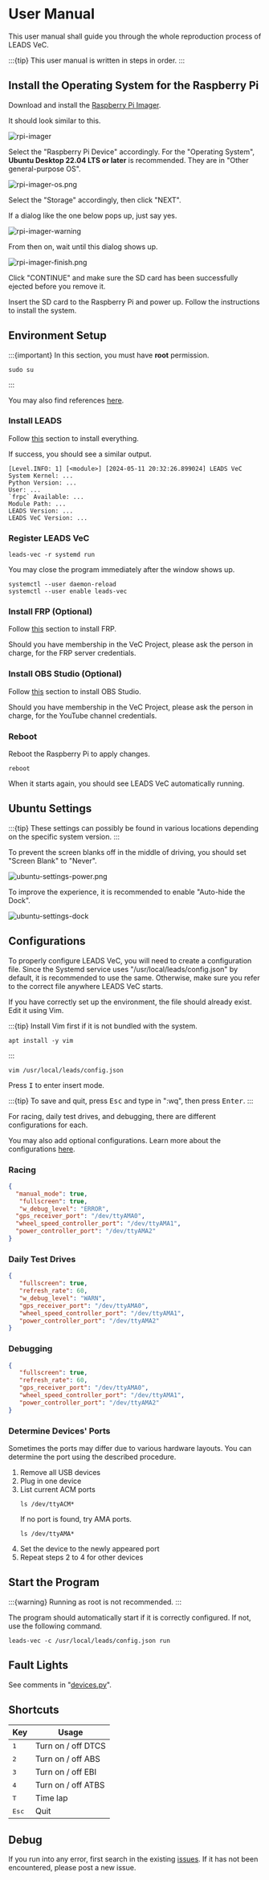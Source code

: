 # User Manual

This user manual shall guide you through the whole reproduction process of LEADS VeC.

:::{tip}
This user manual is written in steps in order.
:::

## Install the Operating System for the Raspberry Pi

Download and install the [Raspberry Pi Imager](https://www.raspberrypi.com/software).

It should look similar to this.

![rpi-imager](../_static/rpi-imager.png)

Select the "Raspberry Pi Device" accordingly. For the "Operating System", **Ubuntu Desktop 22.04 LTS or later** is
recommended. They are in "Other general-purpose OS".

![rpi-imager-os.png](../_static/rpi-imager-os.png)

Select the "Storage" accordingly, then click "NEXT".

If a dialog like the one below pops up, just say yes.

![rpi-imager-warning](../_static/rpi-imager-warning.png)

From then on, wait until this dialog shows up.

![rpi-imager-finish.png](../_static/rpi-imager-finish.png)

Click "CONTINUE" and make sure the SD card has been successfully ejected before you remove it.

Insert the SD card to the Raspberry Pi and power up. Follow the instructions to install the system.

## Environment Setup

:::{important}
In this section, you must have **root** permission.

```shell
sudo su
```
:::

You may also find references [here](https://github.com/ProjectNeura/LEADS?tab=readme-ov-file#environment-setup).

### Install LEADS

Follow [this](https://github.com/ProjectNeura/LEADS?tab=readme-ov-file#leads) section to install everything.

If success, you should see a similar output.

```shell
[Level.INFO: 1] [<module>] [2024-05-11 20:32:26.899024] LEADS VeC
System Kernel: ...
Python Version: ...
User: ...
`frpc` Available: ...
Module Path: ...
LEADS Version: ...
LEADS VeC Version: ...
```

### Register LEADS VeC

```shell
leads-vec -r systemd run
```

You may close the program immediately after the window shows up.

```shell
systemctl --user daemon-reload
systemctl --user enable leads-vec
```

### Install FRP (Optional)

Follow [this](https://github.com/ProjectNeura/LEADS?tab=readme-ov-file#frp) section to install FRP.

Should you have membership in the VeC Project, please ask the person in charge, for the FRP server credentials.

### Install OBS Studio (Optional)

Follow [this](https://github.com/ProjectNeura/LEADS?tab=readme-ov-file#obs-studio) section to install OBS Studio.

Should you have membership in the VeC Project, please ask the person in charge, for the YouTube channel credentials.

### Reboot

Reboot the Raspberry Pi to apply changes.

```shell
reboot
```

When it starts again, you should see LEADS VeC automatically running.

## Ubuntu Settings

:::{tip}
These settings can possibly be found in various locations depending on the specific system version.
:::

To prevent the screen blanks off in the middle of driving, you should set "Screen Blank" to "Never".

![ubuntu-settings-power.png](../_static/ubuntu-settings-power.png)

To improve the experience, it is recommended to enable "Auto-hide the Dock".

![ubuntu-settings-dock](../_static/ubuntu-settings-dock.png)

## Configurations

To properly configure LEADS VeC, you will need to create a configuration file. Since the Systemd service uses
"/usr/local/leads/config.json" by default, it is recommended to use the same. Otherwise, make sure you refer to the
correct file anywhere LEADS VeC starts.

If you have correctly set up the environment, the file should already exist. Edit it using Vim.

:::{tip}
Install Vim first if it is not bundled with the system.

```shell
apt install -y vim
```

:::

```shell
vim /usr/local/leads/config.json
```

Press <kbd>I</kbd> to enter insert mode.

:::{tip}
To save and quit, press <kbd>Esc</kbd> and type in ":wq", then press <kbd>Enter</kbd>.
:::

For racing, daily test drives, and debugging, there are different configurations for each.

You may also add optional configurations. Learn more about the configurations
[here](https://github.com/ProjectNeura/LEADS?tab=readme-ov-file#configurations).

### Racing

```json
{
  "manual_mode": true,
   "fullscreen": true,
   "w_debug_level": "ERROR",
  "gps_receiver_port": "/dev/ttyAMA0",
  "wheel_speed_controller_port": "/dev/ttyAMA1",
  "power_controller_port": "/dev/ttyAMA2"
}
```

### Daily Test Drives

```json
{
   "fullscreen": true,
   "refresh_rate": 60,
   "w_debug_level": "WARN",
   "gps_receiver_port": "/dev/ttyAMA0",
   "wheel_speed_controller_port": "/dev/ttyAMA1",
   "power_controller_port": "/dev/ttyAMA2"
}
```

### Debugging

```json
{
   "fullscreen": true,
   "refresh_rate": 60,
   "gps_receiver_port": "/dev/ttyAMA0",
   "wheel_speed_controller_port": "/dev/ttyAMA1",
   "power_controller_port": "/dev/ttyAMA2"
}
```

### Determine Devices' Ports

Sometimes the ports may differ due to various hardware layouts. You can determine the port using the described
procedure.

1. Remove all USB devices
2. Plug in one device
3. List current ACM ports
   ```shell
   ls /dev/ttyACM*
   ```
   If no port is found, try AMA ports.
   ```shell
   ls /dev/ttyAMA*
   ```
4. Set the device to the newly appeared port
5. Repeat steps 2 to 4 for other devices

## Start the Program

:::{warning}
Running as root is not recommended.
:::

The program should automatically start if it is correctly configured. If not, use the following command.

```shell
leads-vec -c /usr/local/leads/config.json run
```

## Fault Lights

See comments in "[devices.py](#leads_vec.devices)".

## Shortcuts

| Key            | Usage              |
|----------------|--------------------|
| <kbd>1</kbd>   | Turn on / off DTCS |
| <kbd>2</kbd>   | Turn on / off ABS  |
| <kbd>3</kbd>   | Turn on / off EBI  |
| <kbd>4</kbd>   | Turn on / off ATBS |
| <kbd>T</kbd>   | Time lap           |
| <kbd>Esc</kbd> | Quit               |

## Debug

If you run into any error, first search in the existing [issues](https://github.com/ProjectNeura/LEADS/issues). If it
has not been encountered, please post a new issue.